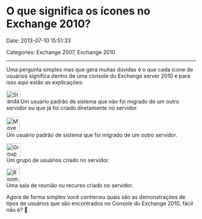 # O que significa os ícones no Exchange 2010?

Date: 2013-07-10 15:51:33

Categories: Exchange 2007, Exchange 2010

---

<p>Uma pergunta simples mas que gera muitas dúvidas é o que cada ícone de usuários significa dentro de uma console do Exchange server 2010 e para isso aqui estão as explicações:</p>
<p><a title="Standar user por Guilherme Lima IT, no Flickr" href="http://www.flickr.com/photos/guilhermelimait/9253783419/"><img loading="lazy" decoding="async" class="alignleft" alt="Standar user" src="images/o-que-significa-os-ícones-no-exchange-2010-9253783419_b0bdf33a6a_o.png" width="38" height="34" /></a>Um usuário padrão de sistema que não foi migrado de um outro servidor ou que já foi criado diretamente no servidor.<br />
<a title="Moved user por Guilherme Lima IT, no Flickr" href="http://www.flickr.com/photos/guilhermelimait/9253783483/"><br />
<img loading="lazy" decoding="async" class="alignleft" alt="Moved user" src="images/o-que-significa-os-ícones-no-exchange-2010-9253783483_11f9120f1b_o.png" width="36" height="38" /></a><br />
Um usuário padrão de sistema que foi migrado de um outro servidor.</p>
<p><a title="Group por Guilherme Lima IT, no Flickr" href="http://www.flickr.com/photos/guilhermelimait/9253783511/"><img loading="lazy" decoding="async" class="alignleft" alt="Group" src="images/o-que-significa-os-ícones-no-exchange-2010-9253783511_f29ce5135a_o.png" width="38" height="36" /></a><br />
Um grupo de usuários criado no servidor.</p>
<p><a title="Room por Guilherme Lima IT, no Flickr" href="http://www.flickr.com/photos/guilhermelimait/9253783475/"><img loading="lazy" decoding="async" class="alignleft" alt="Room" src="images/o-que-significa-os-ícones-no-exchange-2010-9253783475_db71e5e0c2_o.png" width="36" height="36" /></a><br />
Uma sala de reunião ou recurso criado no servidor.</p>
<p>Agora de forma simples você conheceu quais são as demonstrações de tipos de usuários que são encontrados no Console do Exchange 2010, fácil não é? 🙂</p>
